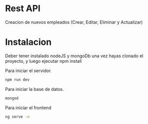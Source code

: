 <p align="center">
  <img src="">
</p>

# Rest API 

Creacion de nuevos empleados (Crear, Editar, Eliminar y Actualizar)

# Instalacion

Deber tener instalado nodeJS y mongoDb una vez hayas clonado el proyecto, y luego ejecutar npm install

Para iniciar el servidor.

```bash
npm run dev
```

Para iniciar la base de datos.

```bash
mongod
```
Para iniciar el frontend

```bash
ng serve -o
```


